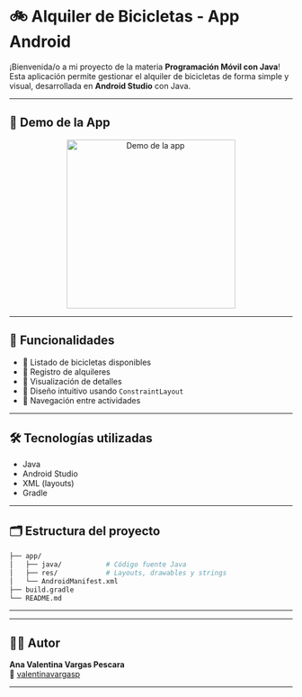 
# 🚲 Alquiler de Bicicletas - App Android

¡Bienvenida/o a mi proyecto de la materia **Programación Móvil con Java**! Esta aplicación permite gestionar el alquiler de bicicletas de forma simple y visual, desarrollada en **Android Studio** con Java.

---

## 📱 Demo de la App

<p align="center">
  <img src="app-bike.mp4" alt="Demo de la app" width="300" />
</p>

---

## 🚀 Funcionalidades

- 🛒 Listado de bicicletas disponibles
- 📅 Registro de alquileres
- 🧾 Visualización de detalles
- 🎨 Diseño intuitivo usando `ConstraintLayout`
- 🔁 Navegación entre actividades

---

## 🛠️ Tecnologías utilizadas

- Java
- Android Studio
- XML (layouts)
- Gradle

---

## 🗂️ Estructura del proyecto

```bash
├── app/
│   ├── java/           # Código fuente Java
│   ├── res/            # Layouts, drawables y strings
│   └── AndroidManifest.xml
├── build.gradle
└── README.md
```

---

---

## 👩‍💻 Autor

**Ana Valentina Vargas Pescara**  
💌 [valentinavargasp](https://github.com/valentinavargasp)

---
